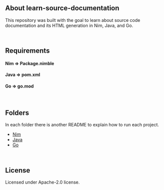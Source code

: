 ## About learn-source-documentation

This repository was built with the goal to learn about source code documentation and its HTML generation in Nim, Java, and Go.

&nbsp;


## Requirements

#### Nim    => Package.nimble

#### Java   => pom.xml

#### Go     => go.mod

&nbsp;


## Folders

In each folder there is another README to explain how to run  each project.

- [Nim](https://github.com/epilif3sotnas/learn-source-code-documentation/tree/main/nim)
- [Java](https://github.com/epilif3sotnas/learn-source-code-documentation/tree/main/java)
- [Go](https://github.com/epilif3sotnas/learn-source-code-documentation/tree/main/go)

&nbsp;


## License

Licensed under Apache-2.0 license.